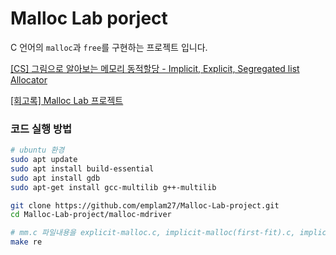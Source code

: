 # Malloc Lab porject

C 언어의 `malloc`과 `free`를 구현하는 프로젝트 입니다.

[[CS] 그림으로 알아보는 메모리 동적할당 - Implicit, Explicit, Segregated list Allocator](https://velog.io/@emplam27/CS-%EA%B7%B8%EB%A6%BC%EC%9C%BC%EB%A1%9C-%EC%95%8C%EC%95%84%EB%B3%B4%EB%8A%94-%EB%A9%94%EB%AA%A8%EB%A6%AC-%EB%8F%99%EC%A0%81%ED%95%A0%EB%8B%B9-Implicit-Explicit-Segregated-list-Allocator)

[[회고록] Malloc Lab 프로젝트](https://velog.io/@emplam27/%ED%9A%8C%EA%B3%A0%EB%A1%9D-Malloc-Lab-%ED%94%84%EB%A1%9C%EC%A0%9D%ED%8A%B8)



### 코드 실행 방법

```bash
# ubuntu 환경
sudo apt update
sudo apt install build-essential
sudo apt install gdb
sudo apt-get install gcc-multilib g++-multilib

git clone https://github.com/emplam27/Malloc-Lab-project.git
cd Malloc-Lab-project/malloc-mdriver

# mm.c 파일내용을 explicit-malloc.c, implicit-malloc(first-fit).c, implicit-malloc(next-fit).c로 수정
make re
```
